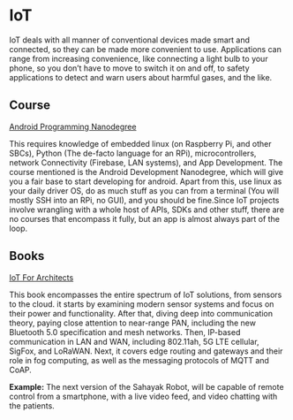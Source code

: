 # IoT

IoT deals with all manner of conventional devices made smart and connected, so they can be made more convenient to use. Applications can range from increasing convenience, like connecting a light bulb to your phone, so you don’t have to move to switch it on and off, to safety applications to detect and warn users about harmful gases, and the like.


## Course

[Android Programming Nanodegree](https://www.udacity.com/course/android-developer-nanodegree-by-google--nd801)

This requires knowledge of embedded linux (on Raspberry Pi, and other SBCs), Python (The de-facto language for an RPi), microcontrollers, network Connectivity (Firebase, LAN systems), and App Development. The course mentioned is the Android Development Nanodegree, which will give you a fair base to start developing for android. Apart from this, use linux as your daily driver OS, do as much stuff as you can from a terminal (You will mostly SSH into an RPi, no GUI), and you should be fine.Since IoT projects involve wrangling with a whole host of APIs, SDKs and other stuff, there are no courses that encompass it fully, but an app is almost always part of the loop.


## Books

[IoT For Architects](https://drive.google.com/file/d/1QdTIp8jX1EZWd8g0NN01IscJfGnyw2K-/view?usp=sharing)

This book encompasses the entire spectrum of IoT solutions, from sensors to the cloud. it starts by examining modern sensor systems and focus on their power and functionality. After that,  diving deep into communication theory, paying close attention to near-range PAN, including the new Bluetooth 5.0 specification and mesh networks. Then,  IP-based communication in LAN and WAN, including 802.11ah, 5G LTE cellular, SigFox, and LoRaWAN. Next, it covers edge routing and gateways and their role in fog computing, as well as the messaging protocols of MQTT and CoAP.

**Example:** The next version of the Sahayak Robot, will be capable of remote control from a smartphone, with a live video feed, and video chatting with the patients.
